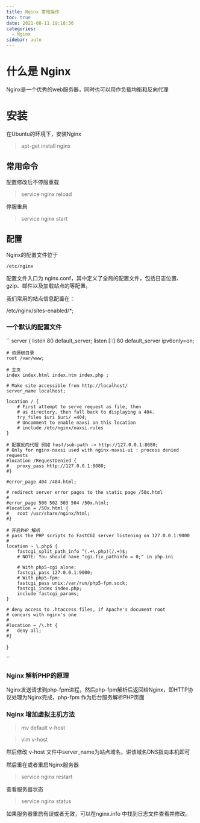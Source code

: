```yaml
---
title: Nginx 常用操作
toc: true
date: 2021-08-11 19:18:36
categories:
  - Nginx
sidebar: auto
---
```


# 什么是 Nginx

Nginx是一个优秀的web服务器，同时也可以用作负载均衡和反向代理 


# 安装

在Ubuntu的环境下，安装Nginx

> apt-get install nginx

## 常用命令

配置修改后不停服重载
> service nginx reload

停服重启
> service nginx start

## 配置

Nginx的配置文件位于

`/etc/nginx`

配置文件入口为 nginx.conf，其中定义了全局的配置文件，包括日志位置、gzip、邮件以及加载站点的等配置。

我们常用的站点信息配置在：

/etc/nginx/sites-enabled/*;


### 一个默认的配置文件

``
server {
	listen 80 default_server;
	listen [::]:80 default_server ipv6only=on;

    # 资源根目录
    root /var/www;
    
    # 主页
    index index.html index.htm index.php ;
    
    # Make site accessible from http://localhost/
    server_name localhost;
    
    location / {
    	# First attempt to serve request as file, then
    	# as directory, then fall back to displaying a 404.
    	try_files $uri $uri/ =404;
    	# Uncomment to enable naxsi on this location
    	# include /etc/nginx/naxsi.rules
    }
    
    # 配置反向代理 例如 host/sub-path -> http://127.0.0.1:8080; 
    # Only for nginx-naxsi used with nginx-naxsi-ui : process denied requests
    #location /RequestDenied {
    #	proxy_pass http://127.0.0.1:8080;    
    #}
    
    #error_page 404 /404.html;
    
    # redirect server error pages to the static page /50x.html
    #
    #error_page 500 502 503 504 /50x.html;
    #location = /50x.html {
    #	root /usr/share/nginx/html;
    #}
    
    # 开启PHP 解析
    # pass the PHP scripts to FastCGI server listening on 127.0.0.1:9000
    #
    location ~ \.php$ {
    	fastcgi_split_path_info ^(.+\.php)(/.+)$;
    	# NOTE: You should have "cgi.fix_pathinfo = 0;" in php.ini
    
    	# With php5-cgi alone:
    	fastcgi_pass 127.0.0.1:9000;
    	# With php5-fpm:
    	fastcgi_pass unix:/var/run/php5-fpm.sock;
    	fastcgi_index index.php;
    	include fastcgi_params;
    }
    
    # deny access to .htaccess files, if Apache's document root
    # concurs with nginx's one
    #
    #location ~ /\.ht {
    #	deny all;
    #}
}

``

### Nginx 解析PHP的原理

Nginx发送请求到php-fpm进程，然后php-fpm解析后返回给Nginx，即HTTP协议处理为Nginx完成，php-fpm 作为后台服务解析PHP页面

### Nginx 增加虚拟主机方法

> mv default v-host

> vim v-host

然后修改 v-host 文件中server_name为站点域名，讲该域名DNS指向本机即可

然后重在或者重启Nginx服务器 

> service nginx restart

查看服务器状态

> service nginx status

如果服务器重启有误或者无效，可以在nginx.info 中找到日志文件查看并修改。
